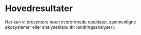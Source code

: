 # Hovedresultater

Her kan vi presentere noen overordnede resultater, sammenligne økosystemer eller analysetilspunkt (endringsanalyser). 


